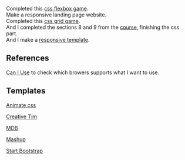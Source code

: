
Completed this [css flexbox game](https://flexboxfroggy.com/).<br>
Make a responsive landing page website.<br>
Completed this [css grid game](http://cssgridgarden.com/).<br>
And I completed the sections 8 and 9 from the [course](https://www.udemy.com/course/the-complete-web-developer-zero-to-mastery), finishing the css part.<br>
And I make a [responsive template](https://everton-araujo.github.io/responsive-html-template/).

## References
[Can I Use](https://caniuse.com/) to check which browers supports what I want to use.

## Templates

[Animate css](https://daneden.github.io/animate.css/) 

[Creative Tim](https://www.creative-tim.com/)

[MDB](https://zerotomastery.io/resources/)

[Mashup](http://www.mashup-template.com/templates.html)

[Start Bootstrap](https://startbootstrap.com/templates/)

